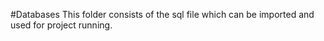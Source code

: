 #Databases
This folder consists of the sql file which can be imported and used for project running.
